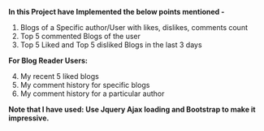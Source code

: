 **In this Project have Implemented the below points mentioned -**

1. Blogs of a Specific author/User with likes, dislikes, comments count
2. Top 5 commented Blogs of the user
3. Top 5 Liked and Top 5 disliked Blogs in the last 3 days

**For Blog Reader Users:**

4. My recent 5 liked blogs
5. My comment history for specific blogs
6. My comment history for a particular author

**Note that I have used:  Use Jquery Ajax loading and Bootstrap to make it impressive.**
